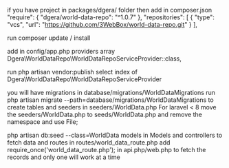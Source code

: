 if you have project in packages/dgera/ folder
then 
add in composer.json
"require": {
    "dgera/world-data-repo": "^1.0.7"
},
"repositories": [
    {
        "type": "vcs",
        "url": "https://github.com/3WebBox/world-data-repo.git"
    }
],

run composer update / install

add in config/app.php providers array
Dgera\WorldDataRepo\WorldDataRepoServiceProvider::class,


run php artisan vendor:publish
select index of Dgera\WorldDataRepo\WorldDataRepoServiceProvider

you will have migrations in database/migrations/WorldDataMigrations
run php artisan migrate --path=database/migrations/WorldDataMigrations to create tables 
and seeders in seeders/WorldData.php
For laravel < 8
    move the seeders/WorldData.php to seeds/WorldData.php and remove the namespace and use File;

php artisan db:seed --class=WorldData
models in Models
and controllers to fetch data
and routes in routes/world_data_route.php
add require_once('world_data_route.php'); in api.php/web.php to fetch the records and only one will work at a time
